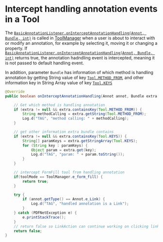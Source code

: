 # Intercept handling annotation events in a Tool

The [`BasicAnnotationListener.onInterceptAnnotationHandling(Annot, Bundle, int)`](http://neon.pdftron.local:8000/www/qliu/android/api/reference/com/pdftron/pdf/tools/ToolManager.BasicAnnotationListener.html#onInterceptAnnotationHandling(Annot,%20android.os.Bundle,%20com.pdftron.pdf.tools.ToolManager.ToolMode)) is called in [ToolManager](http://neon.pdftron.local:8000/www/qliu/android/api/reference/com/pdftron/pdf/tools/ToolManager.html) when a user is about to interact with or modify an annotation, for example by selecting it, moving it or changing a property. If [`BasicAnnotationListener.onInterceptAnnotationHandling(Annot, Bundle, int)`](http://neon.pdftron.local:8000/www/qliu/android/api/reference/com/pdftron/pdf/tools/ToolManager.BasicAnnotationListener.html#onInterceptAnnotationHandling(Annot,%20android.os.Bundle,%20com.pdftron.pdf.tools.ToolManager.ToolMode)) returns true, the annotation hadndling event is intercepted, meaning it is not passed to default handling event.

In addition, parameter `Bundle` has information of which method is handling annotation by getting String value of key [`Tool.METHOD_FROM`](http://neon.pdftron.local:8000/www/qliu/android/api/reference/com/pdftron/pdf/tools/Tool.html#METHOD_FROM), and other information key in String Array value of key [`Tool.KEYS`](http://neon.pdftron.local:8000/www/qliu/android/api/reference/com/pdftron/pdf/tools/Tool.html#KEYS)

```java
@Override
public boolean onInterceptAnnotationHandling(Annot annot, Bundle extra, int toolMode){

    // Get which method is handling annotation
    if (extra != null && extra.containsKey(Tool.METHOD_FROM)) {
        String methodCalling = extra.getString(Tool.METHOD_FROM);
        Log.d("TAG", "method calling: " + methodCalling);
    }

    // get other information extra bundle contains
    if (extra != null && extra.containsKey(Tool.KEYS)) {
        String[] paramKeys = extra.getStringArray(Tool.KEYS);
        for (String key : paramKeys) {
            Object param = extra.get(key);
            Log.d("TAG", "param: " + param.toString());
        }
    }

    // intercept FormFill tool from handling annotation
    if(toolMode == ToolManager.e_form_fill) {
        return true;
    }

    try {
        if (annot.getType() == Annot.e_Link) {
            Log.d("TAG", "handled annotation is a Link");
        }
    } catch (PDFNetException e) {
        e.printStackTrace();
    }
    // return false so LinkAction can continue working on clicking link annotation.
    return false;
}
```